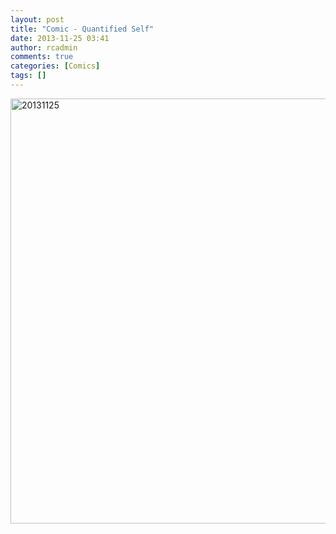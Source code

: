 ```yaml
---
layout: post
title: "Comic - Quantified Self"
date: 2013-11-25 03:41
author: rcadmin
comments: true
categories: [Comics]
tags: []
---
```

<a href="http://bitsmack.com/comics/2013/11/25/comic-quantified-self/" rel="attachment wp-att-2508"><img src="http://dl.bitsmack.com/uploads/2013/11/20131125.jpg" alt="20131125" width="680" height="680" class="alignnone size-full wp-image-2508" /></a>
